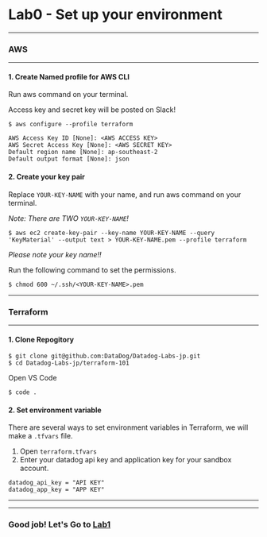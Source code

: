 # Lab0 - Set up your environment

---
### AWS
---

#### 1. Create Named profile for AWS CLI

Run aws command on your terminal.

Access key and secret key will be posted on Slack!

```
$ aws configure --profile terraform

AWS Access Key ID [None]: <AWS ACCESS KEY>
AWS Secret Access Key [None]: <AWS SECRET KEY>
Default region name [None]: ap-southeast-2
Default output format [None]: json
```
#### 2. Create your key pair

Replace `YOUR-KEY-NAME` with your name, and run aws command on your terminal.

*Note: There are TWO `YOUR-KEY-NAME`!*

```
$ aws ec2 create-key-pair --key-name YOUR-KEY-NAME --query 'KeyMaterial' --output text > YOUR-KEY-NAME.pem --profile terraform
```

*Please note your key name!!*

Run the following command to set the permissions.

```
$ chmod 600 ~/.ssh/<YOUR-KEY-NAME>.pem
```

---
### Terraform

---

####  1. Clone Repogitory

```
$ git clone git@github.com:DataDog/Datadog-Labs-jp.git
$ cd Datadog-Labs-jp/terraform-101
```

Open VS Code

```
$ code .
```

####  2. Set environment variable
There are several ways to set environment variables in Terraform, we will make a `.tfvars` file.

1. Open `terraform.tfvars`
2. Enter your datadog api key and application key for your sandbox account.

```
datadog_api_key = "API KEY"
datadog_app_key = "APP KEY"
```

---
---
### Good job! Let's Go to [Lab1](./../Lab1-EC2/README.md)